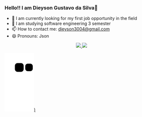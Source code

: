 ### Hello!! I am Dieyson Gustavo da Silva👋

- 🔭 I am currently looking for my first job opportunity in the field
- 🌱 I am studying software engineering 3 semester
- 📫 How to contact me: dieyson3004@gmail.com
- 😄 Pronouns: Json

<div align="center">
  <a href="https://github.com/D13YSON">
  <img height="180em" src="https://github-readme-stats.vercel.app/api?username=D13YSON&show_icons=true&theme=dark&include_all_commits=true&count_private=true"/>
  <img height="180em" src="https://github-readme-stats.vercel.app/api/top-langs/?username=D13YSON&layout=compact&langs_count=7&theme=dark"/>
</div>

![Snake animation](https://github.com/D13YSON/D13YSON/blob/output/github-contribution-grid-snake.svg)) 
